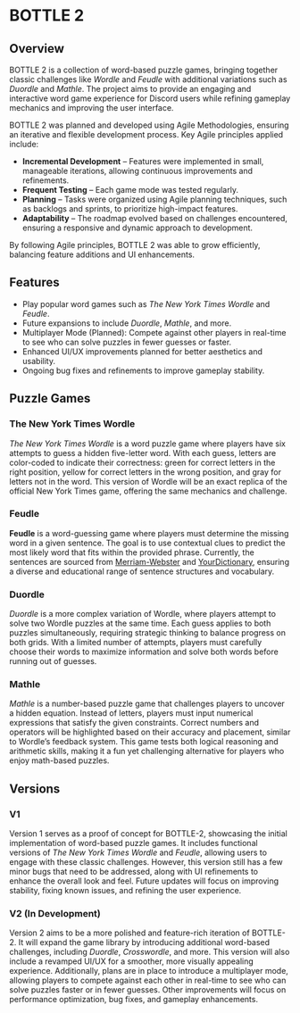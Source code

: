 # BOTTLE 2

## Overview
BOTTLE 2 is a collection of word-based puzzle games, bringing together classic challenges like *Wordle* and *Feudle* with additional variations such as *Duordle* and *Mathle*. The project aims to provide an engaging and interactive word game experience for Discord users while refining gameplay mechanics and improving the user interface.

BOTTLE 2 was planned and developed using Agile Methodologies, ensuring an iterative and flexible development process. Key Agile principles applied include:
- **Incremental Development** – Features were implemented in small, manageable iterations, allowing continuous improvements and refinements.
- **Frequent Testing** – Each game mode was tested regularly.
- **Planning** – Tasks were organized using Agile planning techniques, such as backlogs and sprints, to prioritize high-impact features.
- **Adaptability** – The roadmap evolved based on challenges encountered, ensuring a responsive and dynamic approach to development.

By following Agile principles, BOTTLE 2 was able to grow efficiently, balancing feature additions and UI enhancements. 

## Features
- Play popular word games such as *The New York Times Wordle* and *Feudle*.
- Future expansions to include *Duordle*, *Mathle*, and more.
- Multiplayer Mode (Planned): Compete against other players in real-time to see who can solve puzzles in fewer guesses or faster.
- Enhanced UI/UX improvements planned for better aesthetics and usability.
- Ongoing bug fixes and refinements to improve gameplay stability.

## Puzzle Games

### The New York Times Wordle  
*The New York Times Wordle* is a word puzzle game where players have six attempts to guess a hidden five-letter word. With each guess, letters are color-coded to indicate their correctness: green for correct letters in the right position, yellow for correct letters in the wrong position, and gray for letters not in the word. This version of Wordle will be an exact replica of the official New York Times game, offering the same mechanics and challenge.  

### Feudle  
**Feudle** is a word-guessing game where players must determine the missing word in a given sentence. The goal is to use contextual clues to predict the most likely word that fits within the provided phrase. Currently, the sentences are sourced from [Merriam-Webster](https://www.merriam-webster.com/) and [YourDictionary](https://sentence.yourdictionary.com/), ensuring a diverse and educational range of sentence structures and vocabulary.

### Duordle  
*Duordle* is a more complex variation of Wordle, where players attempt to solve two Wordle puzzles at the same time. Each guess applies to both puzzles simultaneously, requiring strategic thinking to balance progress on both grids. With a limited number of attempts, players must carefully choose their words to maximize information and solve both words before running out of guesses.  

### Mathle  
*Mathle* is a number-based puzzle game that challenges players to uncover a hidden equation. Instead of letters, players must input numerical expressions that satisfy the given constraints. Correct numbers and operators will be highlighted based on their accuracy and placement, similar to Wordle’s feedback system. This game tests both logical reasoning and arithmetic skills, making it a fun yet challenging alternative for players who enjoy math-based puzzles.  

## Versions

### V1
Version 1 serves as a proof of concept for BOTTLE-2, showcasing the initial implementation of word-based puzzle games. It includes functional versions of *The New York Times Wordle* and *Feudle*, allowing users to engage with these classic challenges. However, this version still has a few minor bugs that need to be addressed, along with UI refinements to enhance the overall look and feel. Future updates will focus on improving stability, fixing known issues, and refining the user experience.  

### V2 (In Development)
Version 2 aims to be a more polished and feature-rich iteration of BOTTLE-2. It will expand the game library by introducing additional word-based challenges, including *Duordle*, *Crosswordle*, and more. This version will also include a revamped UI/UX for a smoother, more visually appealing experience. Additionally, plans are in place to introduce a multiplayer mode, allowing players to compete against each other in real-time to see who can solve puzzles faster or in fewer guesses. Other improvements will focus on performance optimization, bug fixes, and gameplay enhancements.

